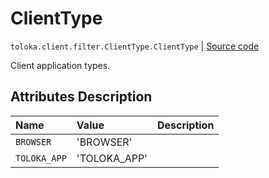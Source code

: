 # ClientType
`toloka.client.filter.ClientType.ClientType` | [Source code](https://github.com/Toloka/toloka-kit/blob/v1.1.0.post1/src/client/filter.py#L541)

Client application types.

## Attributes Description

| Name | Value | Description |
| :------| :-----------| :----------| 
`BROWSER`|'BROWSER'|
`TOLOKA_APP`|'TOLOKA_APP'|
